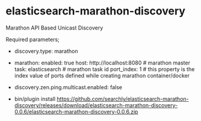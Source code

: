 elasticsearch-marathon-discovery
================================

Marathon API Based Unicast Discovery

Required parameters;

* discovery.type: marathon
* marathon:
    enabled: true
    host: http://localhost:8080 # marathon master
    task: elasticsearch # marathon task id
    port_index: 1 # this property is the index value of ports defined while creating marathon container/docker

* discovery.zen.ping.multicast.enabled: false

* bin/plugin install https://github.com/searchly/elasticsearch-marathon-discovery/releases/download/elasticsearch-marathon-discovery-0.0.6/elasticsearch-marathon-discovery-0.0.6.zip
